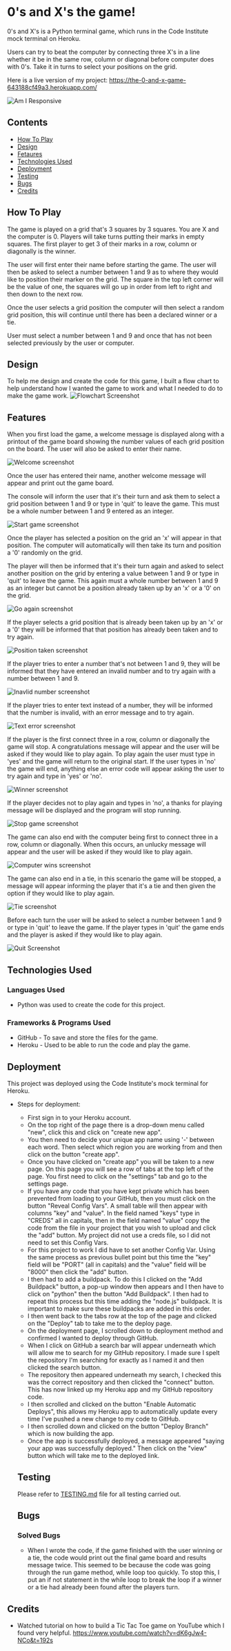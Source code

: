 # 0's and X's the game!
0's and X's is a Python terminal game, which runs in the Code Institute mock terminal on Heroku.

Users can try to beat the computer by connecting three X's in a line whether it be in the same row, column or diagonal before computer does with 0's. Take it in turns to select your positions on the grid.

Here is a live version of my project:
https://the-0-and-x-game-643188cf49a3.herokuapp.com/

![Am I Responsive](assets/screenshots/responsive-screenshot.png)

## Contents

* [How To Play](#how-to-play)
* [Design](#deign)
* [Fetaures](#features)
* [Technologies Used](#technologies-used)
* [Deployment](#deployment)
* [Testing](#testing)
* [Bugs](#bugs)
* [Credits](#credits)

## How To Play

The game is played on a grid that's 3 squares by 3 squares. You are X and the computer is 0. Players will take turns putting their marks in empty squares. The first player to get 3 of their marks in a row, column or diagonally is the winner.

The user will first enter their name before starting the game. The user will then be asked to select a number between 1 and 9 as to where they would like to position their marker on the grid. The square in the top left corner will be the value of one, the squares will go up in order from left to right and then down to the next row.

Once the user selects a grid position the computer will then select a random grid position, this will continue until there has been a declared winner or a tie.

User must select a number between 1 and 9 and once that has not been selected previously by the user or computer.

## Design

To help me design and create the code for this game, I built a flow chart to help understand how I wanted the game to work and what I needed to do to make the game work.
![Flowchart Screenshot](assets/screenshots/flowchart-screenshot.png)

## Features

When you first load the game, a welcome message is displayed along with a printout of the game board showing the number values of each grid position on the board.
The user will also be asked to enter their name.

![Welcome screenshot](assets/screenshots/welcome-screenshot.png)

Once the user has entered their name, another welcome message will appear and print out the game board.

The console will inform the user that it's their turn and ask them to select a grid position between 1 and 9 or type in 'quit' to leave the game. This must be a whole number between 1 and 9 entered as an integer.

![Start game screenshot](assets/screenshots/start-game-screenshot.png)

Once the player has selected a position on the grid an 'x' will appear in that position. The computer will automatically will then take its turn and position a '0' randomly on the grid.

The player will then be informed that it's their turn again and asked to select another position on the grid by entering a value between 1 and 9 or type in 'quit' to leave the game.
This again must a whole number between 1 and 9 as an integer but cannot be a position already taken up by an 'x' or a '0' on the grid.

![Go again screenshot](assets/screenshots/go-again-screenshot.png)

If the player selects a grid position that is already been taken up by an 'x' or a '0' they will be informed that that position has already been taken and to try again.

![Position taken screenshot](assets/screenshots/spot-taken-screenshot.png)

If the player tries to enter a number that's not between 1 and 9, they will be informed that they have entered an invalid number and to try again with a number between 1 and 9.

![Inavlid number screenshot](assets/screenshots/invalid-number-screenshot.png)

If the player tries to enter text instead of a number, they will be informed that the number is invalid, with an error message and to try again.

![Text error screenshot](assets/screenshots/text-error-screenshot.png)

If the player is the first connect three in a row, column or diagonally the game will stop. A congratulations message will appear and the user will be asked if they would like to play again. To play again the user must type in 'yes' and the game will return to the original start. If the user types in 'no' the game will end, anything else an error code will appear asking the user to try again and type in 'yes' or 'no'.

![Winner screenshot](assets/screenshots/winner-screenshot.png)

If the player decides not to play again and types in 'no', a thanks for playing message will be displayed and the program will stop running.

![Stop game screenshot](assets/screenshots/stop-game-screenshot.png)

The game can also end with the computer being first to connect three in a row, column or diagonally. When this occurs, an unlucky message will appear and the user will be asked if they would like to play again.

![Computer wins screenshot](assets/screenshots/computer-wins-screenshot.png)

The game can also end in a tie, in this scenario the game will be stopped, a message will appear informing the player that it's a tie and then given the option if they would like to play again.

![Tie screenshot](assets/screenshots/tie-screenshot.png)

Before each turn the user will be asked to select a number between 1 and 9 or type in 'quit' to leave the game. If the player types in 'quit' the game ends and the player is asked if they would like to play again.

![Quit Screenshot](assets/screenshots/quit-screenshot.png)


## Technologies Used

### Languages Used

- Python was used to create the code for this project.

### Frameworks & Programs Used

- GitHub - To save and store the files for the game.
- Heroku - Used to be able to run the code and play the game.

## Deployment

This project was deployed using the Code Institute's mock terminal for Heroku.

- Steps for deployment:
  - First sign in to your Heroku account.
  - On the top right of the page there is a drop-down menu called "new", click this and click on "create new app".
  - You then need to decide your unique app name using '-' between each word. Then select which region you are working from and then click on the button "create app".
  - Once you have clicked on "create app" you will be taken to a new page. On this page you will see a row of tabs at the top left of the page. You first need to click on the "settings" tab and go to the settings page.
  - If you have any code that you have kept private which has been prevented from loading to your GitHub, then you must click on the button "Reveal Config Vars". A small table will then appear with columns "key" and "value". In the field named "keys" type in "CREDS" all in capitals, then in the field named "value" copy the code from the file in your project that you wish to upload and click the "add" button. 
  My project did not use a creds file, so I did not need to set this Config Vars.
  - For this project to work I did have to set another Config Var. Using the same process as previous bullet point but this time the "key" field will be  "PORT" (all in capitals) and the "value" field will be "8000" then click the "add" button.
  - I then had to add a buildpack. To do this I clicked on the "Add Buildpack" button, a pop-up window then appears and I then have to click on "python" then the button "Add Buildpack".
  I then had to repeat this process but this time adding the "node.js" buildpack. It is important to make sure these buildpacks are added in this order.
  - I then went back to the tabs row at the top of the page and clicked on the "Deploy" tab to take me to the deploy page.
  - On the deployment page, I scrolled down to deployment method and confirmed I wanted to deploy through GitHub.
  - When I click on GitHub a search bar will appear underneath which will allow me to search for my GitHub repository. I made sure I spelt the repository I'm searching for exactly as I named it and then clicked the search button.
  - The repository then appeared underneath my search, I checked this was the correct repository and then clicked the "connect" button. This has now linked up my Heroku app and my GitHub repository code.
  - I then scrolled and clicked on the button "Enable Automatic Deploys", this allows my Heroku app to automatically update every time I've pushed a new change to my code to GitHub.
  - I then scrolled down and clicked on the button "Deploy Branch" which is now building the app.
  - Once the app is successfully deployed, a message appeared "saying your app was successfully deployed." Then click on the "view" button which will take me to the deployed link.

  ## Testing

  Please refer to [TESTING.md](TESTING.md) file for all testing carried out.
  
  ## Bugs

  ### Solved Bugs

  - When I wrote the code, if the game finished with the user winning or a tie, the code would print out the final game board and results message twice. This seemed to be because the code was going through the run game method, while loop too quickly. To stop this, I put an if not statement in the while loop to break the loop if a winner or a tie had already been found after the players turn.




## Credits

- Watched tutorial on how to build a Tic Tac Toe game on YouTube which I found very helpful. https://www.youtube.com/watch?v=dK6gJw4-NCo&t=192s















